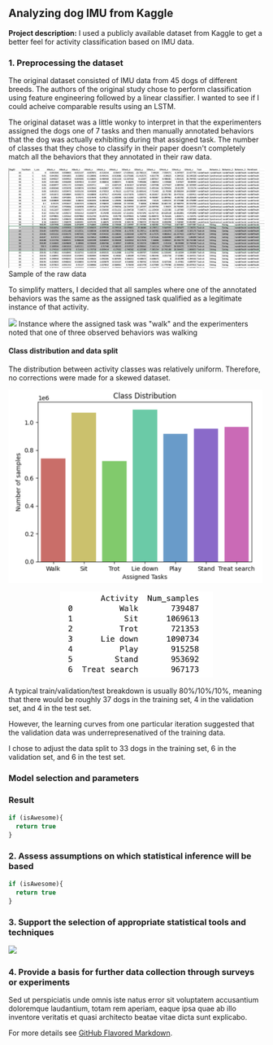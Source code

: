 ## Analyzing dog IMU from Kaggle

**Project description:** I used a publicly available dataset from Kaggle to get a better feel for activity classification based on IMU data.

### 1. Preprocessing the dataset

The original dataset consisted of IMU data from 45 dogs of different breeds. 
The authors of the original study chose to perform classification using feature engineering followed by a linear classifier. I wanted to see if I could acheive comparable results using an LSTM.  

The original dataset was a little wonky to interpret in that the experimenters assigned the dogs one of 7 tasks and then manually annotated behaviors that the dog was actually exhibiting during that assigned task. The number of classes that they chose to classify in their paper doesn't completely match all the behaviors that they annotated in their raw data. 

<img src="images/dog_imu_analysis/raw_data.png"/>
Sample of the raw data

To simplify matters, I decided that all samples where one of the annotated behaviors was the same as the assigned task qualified as a legitimate instance of that activity.

<img src="images/dummy_thumbnail.jpg?raw=true"/>
Instance where the assigned task was "walk" and the experimenters noted that one of three observed behaviors was walking

#### Class distribution and data split
The distribution between activity classes was relatively uniform. Therefore, no corrections were made for a skewed dataset.  

<img src="images/dog_imu_analysis/class_distribution_bar_graph.png" alt="app-screen" width="500" />
<p align="center">
<img src="images/dog_imu_analysis/class_distribution_numbers.png" alt="app-screen" width="300"/>
</p>

A typical train/validation/test breakdown is usually 80%/10%/10%, meaning that there would be roughly 37 dogs in the training set, 4 in the validation set, and 4 in the test set.

However, the learning curves from one particular iteration suggested that the validation data was underrepresenatived of the training data. 

I chose to adjust the data split to 33 dogs in the training set, 6 in the validation set, and 6 in the test set.

### Model selection and parameters



### Result
 

```javascript
if (isAwesome){
  return true
}
```

### 2. Assess assumptions on which statistical inference will be based

```javascript
if (isAwesome){
  return true
}
```

### 3. Support the selection of appropriate statistical tools and techniques

<img src="images/dummy_thumbnail.jpg?raw=true"/>

### 4. Provide a basis for further data collection through surveys or experiments

Sed ut perspiciatis unde omnis iste natus error sit voluptatem accusantium doloremque laudantium, totam rem aperiam, eaque ipsa quae ab illo inventore veritatis et quasi architecto beatae vitae dicta sunt explicabo. 

For more details see [GitHub Flavored Markdown](https://guides.github.com/features/mastering-markdown/).
